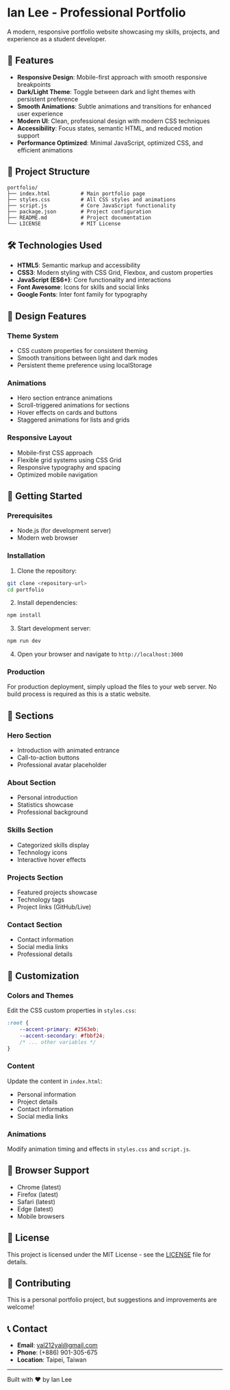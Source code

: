 # Ian Lee - Professional Portfolio

A modern, responsive portfolio website showcasing my skills, projects, and experience as a student developer.

## 🚀 Features

- **Responsive Design**: Mobile-first approach with smooth responsive breakpoints
- **Dark/Light Theme**: Toggle between dark and light themes with persistent preference
- **Smooth Animations**: Subtle animations and transitions for enhanced user experience
- **Modern UI**: Clean, professional design with modern CSS techniques
- **Accessibility**: Focus states, semantic HTML, and reduced motion support
- **Performance Optimized**: Minimal JavaScript, optimized CSS, and efficient animations

## 📁 Project Structure

```
portfolio/
├── index.html          # Main portfolio page
├── styles.css          # All CSS styles and animations
├── script.js           # Core JavaScript functionality
├── package.json        # Project configuration
├── README.md           # Project documentation
└── LICENSE             # MIT License
```

## 🛠️ Technologies Used

- **HTML5**: Semantic markup and accessibility
- **CSS3**: Modern styling with CSS Grid, Flexbox, and custom properties
- **JavaScript (ES6+)**: Core functionality and interactions
- **Font Awesome**: Icons for skills and social links
- **Google Fonts**: Inter font family for typography

## 🎨 Design Features

### Theme System
- CSS custom properties for consistent theming
- Smooth transitions between light and dark modes
- Persistent theme preference using localStorage

### Animations
- Hero section entrance animations
- Scroll-triggered animations for sections
- Hover effects on cards and buttons
- Staggered animations for lists and grids

### Responsive Layout
- Mobile-first CSS approach
- Flexible grid systems using CSS Grid
- Responsive typography and spacing
- Optimized mobile navigation

## 🚀 Getting Started

### Prerequisites
- Node.js (for development server)
- Modern web browser

### Installation

1. Clone the repository:
```bash
git clone <repository-url>
cd portfolio
```

2. Install dependencies:
```bash
npm install
```

3. Start development server:
```bash
npm run dev
```

4. Open your browser and navigate to `http://localhost:3000`

### Production

For production deployment, simply upload the files to your web server. No build process is required as this is a static website.

## 📱 Sections

### Hero Section
- Introduction with animated entrance
- Call-to-action buttons
- Professional avatar placeholder

### About Section
- Personal introduction
- Statistics showcase
- Professional background

### Skills Section
- Categorized skills display
- Technology icons
- Interactive hover effects

### Projects Section
- Featured projects showcase
- Technology tags
- Project links (GitHub/Live)

### Contact Section
- Contact information
- Social media links
- Professional details

## 🎯 Customization

### Colors and Themes
Edit the CSS custom properties in `styles.css`:
```css
:root {
    --accent-primary: #2563eb;
    --accent-secondary: #fbbf24;
    /* ... other variables */
}
```

### Content
Update the content in `index.html`:
- Personal information
- Project details
- Contact information
- Social media links

### Animations
Modify animation timing and effects in `styles.css` and `script.js`.

## 🔧 Browser Support

- Chrome (latest)
- Firefox (latest)
- Safari (latest)
- Edge (latest)
- Mobile browsers

## 📄 License

This project is licensed under the MIT License - see the [LICENSE](LICENSE) file for details.

## 🤝 Contributing

This is a personal portfolio project, but suggestions and improvements are welcome!

## 📞 Contact

- **Email**: yal212yal@gmail.com
- **Phone**: (+886) 901-305-675
- **Location**: Taipei, Taiwan

---

Built with ❤️ by Ian Lee
